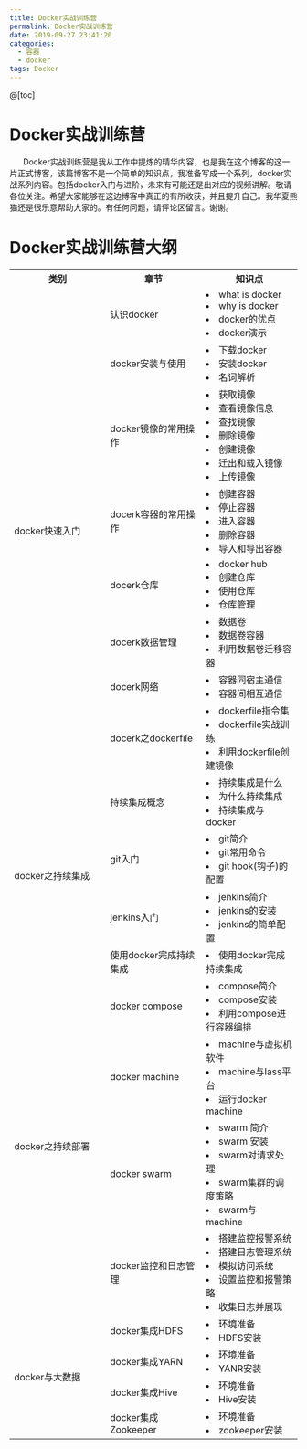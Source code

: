 ```yaml
---
title: Docker实战训练营
permalink: Docker实战训练营
date: 2019-09-27 23:41:20
categories:
  - 容器
  - docker
tags: Docker
---
```

@[toc]
# Docker实战训练营
&nbsp;&nbsp;&nbsp;&nbsp;&nbsp;&nbsp;Docker实战训练营是我从工作中提炼的精华内容，也是我在这个博客的这一片正式博客，该篇博客不是一个简单的知识点，我准备写成一个系列，docker实战系列内容。包括docker入门与进阶，未来有可能还是出对应的视频讲解。敬请各位关注。希望大家能够在这边博客中真正的有所收获，并且提升自己。我华夏熊猫还是很乐意帮助大家的。有任何问题，请评论区留言。谢谢。
# Docker实战训练营大纲
<table>
  <tr>
    <th width=33.3%>类别</th>
    <th width=33.3%>章节</th>
    <th width=33.3%>知识点</th>
  </tr>
  <tr>
    <td rowspan='8'>docker快速入门</td>
    <td>认识docker</td>
    <td>
      <li>what is docker</li>
      <li> why is docker</li>
      <li>docker的优点</li>
      <li>docker演示</li>
    </td>
  </tr>
  <tr>
  <td>docker安装与使用</td>
  <td>
    <li>下载docker</li>
    <li>安装docker</li>
    <li>名词解析</li>
  </td>
  </tr>
  <tr>
  <td>docker镜像的常用操作</td>
  <td>
    <li>获取镜像</li>
    <li>查看镜像信息</li>
    <li>查找镜像</li>
    <li>删除镜像</li>
    <li>创建镜像</li>
    <li>迁出和载入镜像</li>
    <li>上传镜像</li>
  </td>
  </tr>
  <tr>
  <td>docerk容器的常用操作 </td>
  <td>
    <li>创建容器</li>
    <li>停止容器</li>
    <li>进入容器</li>
    <li>删除容器</li>
    <li>导入和导出容器</li>
  </td>
  </tr>
  <tr>
  <td>docerk仓库</td>
  <td>
    <li>docker hub</li>
    <li>创建仓库</li>
    <li>使用仓库</li>
    <li>仓库管理</li>
  </td>
  </tr>
  <tr>
  <td>docerk数据管理</td>
  <td>
    <li>数据卷</li>
    <li>数据卷容器</li>
    <li>利用数据卷迁移容器</li>
  </td>
  </tr>
  <tr>
  <td>docerk网络</td>
  <td>
    <li>容器同宿主通信</li>
    <li>容器间相互通信</li>
  </td>
  </tr>
  <tr>
  <td>docerk之dockerfile</td>
  <td>
    <li>dockerfile指令集</li>
    <li>dockerfile实战训练</li>
    <li>利用dockerfile创建镜像</li>
  </td>
  </tr>
  <tr>
  <td rowspan='4'>docker之持续集成</td>
  <td>持续集成概念</td>
  <td>
    <li>持续集成是什么</li>
    <li>为什么持续集成</li>
    <li>持续集成与docker</li>
  </td>
  </tr>
  <tr>
  <td>git入门</td>
  <td>
    <li>git简介</li>
    <li>git常用命令</li>
    <li>git hook(钩子)的配置</li>
  </td>
  </tr>
  <tr>
  <td>jenkins入门</td>
  <td>
    <li>jenkins简介</li>
    <li>jenkins的安装</li>
    <li>jenkins的简单配置</li>
  </td>
  </tr>
  <tr>
  <td>使用docker完成持续集成</td>
  <td>
    <li>使用docker完成持续集成</li>
  </td>
  </tr>
  <tr>
  <td rowspan='4'>docker之持续部署</td>
  <td>docker compose</td>
  <td>
    <li>compose简介</li>
    <li>compose安装</li>
    <li>利用compose进行容器编排</li>
  </td>
  </tr>
  <tr>
  <td>docker machine</td>
  <td>
    <li>machine与虚拟机软件</li>
    <li>machine与Iass平台</li>
    <li>运行docker machine</li>
  </td>
  </tr>
  <tr>
  <td>docker swarm</td>
  <td>
    <li>swarm 简介</li>
    <li>swarm 安装</li>
    <li>swarm对请求处理</li>
    <li>swarm集群的调度策略</li>
    <li>swarm与machine</li>
  </td>
  </tr>
  <tr>
  <td>docker监控和日志管理</td>
  <td>
    <li>搭建监控报警系统</li>
    <li>搭建日志管理系统</li>
    <li>模拟访问系统</li>
    <li>设置监控和报警策略</li>
    <li>收集日志并展现</li>
  </td>
  </tr>
  <tr>
  <td rowspan='4'>docker与大数据</td>
  <td>docker集成HDFS</td>
  <td>
    <li>环境准备</li>
    <li>HDFS安装</li>
  </td>
  </tr>
  <tr>
  <td>docker集成YARN</td>
  <td>
    <li>环境准备</li>
    <li>YANR安装</li>
  </td>
  </tr>
  <tr>
  <td>docker集成Hive</td>
  <td>
    <li>环境准备</li>
    <li>Hive安装</li>
  </td>
  </tr>
  <tr>
  <td>docker集成Zookeeper</td>
  <td>
    <li>环境准备</li>
    <li>zookeeper安装</li>
  </td>
  </tr>
</table>
